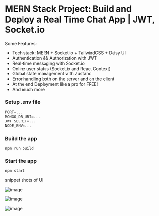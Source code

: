 # MERN Stack Project: Build and Deploy a Real Time Chat App | JWT, Socket.io

Some Features:

-    Tech stack: MERN + Socket.io + TailwindCSS + Daisy UI
-    Authentication && Authorization with JWT
-    Real-time messaging with Socket.io
-    Online user status (Socket.io and React Context)
-    Global state management with Zustand
-    Error handling both on the server and on the client
-    At the end Deployment like a pro for FREE!
-    And much more!

### Setup .env file

```js
PORT=...
MONGO_DB_URI=...
JWT_SECRET=...
NODE_ENV=...
```

### Build the app

```shell
npm run build
```

### Start the app

```shell
npm start
```


snippet shots of UI

![image](https://github.com/user-attachments/assets/6c74d213-981e-454e-b7e2-98d799500d23)

![image](https://github.com/user-attachments/assets/f5cf1e7e-3e5a-49c0-bdce-167503ce75d7)

![image](https://github.com/user-attachments/assets/12aeee48-39d0-45ac-b2d4-abf5a31eaf06)




